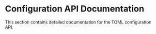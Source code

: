 # Configuration API Documentation

This section contains detailed documentation for the TOML configuration API.
